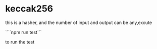 # keccak256
this is a hasher, and the number of input and output can be any,excute

````npm run test``` 

to run the test
